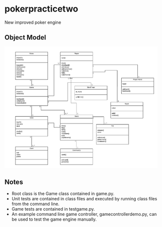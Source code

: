# pokerpracticetwo

New improved poker engine

## Object Model

![Poker model](/images/PokerModel.png)

## Notes

- Root class is the Game class contained in game.py.
- Unit tests are contained in class files and executed by running class files from the command line.
- Game tests are contained in testgame.py.
- An example command line game controller, gamecontrollerdemo.py, can be used to test the game engine manually.